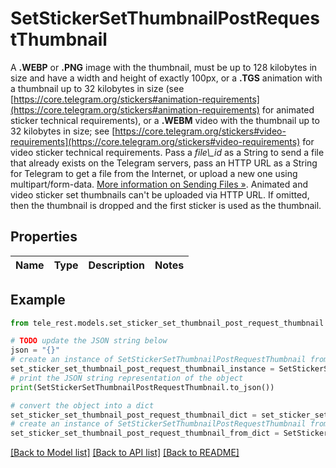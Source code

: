 # SetStickerSetThumbnailPostRequestThumbnail

A **.WEBP** or **.PNG** image with the thumbnail, must be up to 128 kilobytes in size and have a width and height of exactly 100px, or a **.TGS** animation with a thumbnail up to 32 kilobytes in size (see [https://core.telegram.org/stickers#animation-requirements](https://core.telegram.org/stickers#animation-requirements) for animated sticker technical requirements), or a **.WEBM** video with the thumbnail up to 32 kilobytes in size; see [https://core.telegram.org/stickers#video-requirements](https://core.telegram.org/stickers#video-requirements) for video sticker technical requirements. Pass a *file\\_id* as a String to send a file that already exists on the Telegram servers, pass an HTTP URL as a String for Telegram to get a file from the Internet, or upload a new one using multipart/form-data. [More information on Sending Files »](https://core.telegram.org/bots/api/#sending-files). Animated and video sticker set thumbnails can't be uploaded via HTTP URL. If omitted, then the thumbnail is dropped and the first sticker is used as the thumbnail.

## Properties

Name | Type | Description | Notes
------------ | ------------- | ------------- | -------------

## Example

```python
from tele_rest.models.set_sticker_set_thumbnail_post_request_thumbnail import SetStickerSetThumbnailPostRequestThumbnail

# TODO update the JSON string below
json = "{}"
# create an instance of SetStickerSetThumbnailPostRequestThumbnail from a JSON string
set_sticker_set_thumbnail_post_request_thumbnail_instance = SetStickerSetThumbnailPostRequestThumbnail.from_json(json)
# print the JSON string representation of the object
print(SetStickerSetThumbnailPostRequestThumbnail.to_json())

# convert the object into a dict
set_sticker_set_thumbnail_post_request_thumbnail_dict = set_sticker_set_thumbnail_post_request_thumbnail_instance.to_dict()
# create an instance of SetStickerSetThumbnailPostRequestThumbnail from a dict
set_sticker_set_thumbnail_post_request_thumbnail_from_dict = SetStickerSetThumbnailPostRequestThumbnail.from_dict(set_sticker_set_thumbnail_post_request_thumbnail_dict)
```
[[Back to Model list]](../README.md#documentation-for-models) [[Back to API list]](../README.md#documentation-for-api-endpoints) [[Back to README]](../README.md)


